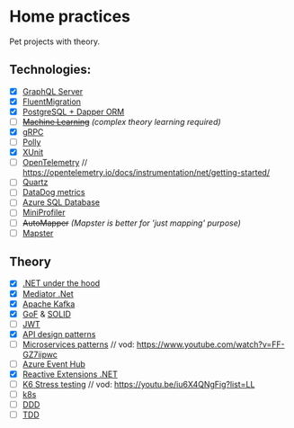 # Home practices
Pet projects with theory.

## Technologies:
- [x] [GraphQL Server](src/Practices.GraphQL)
- [x] [FluentMigration](src/Practices.FluentMigration)
- [x] [PostgreSQL + Dapper ORM](src/Practices.PostgreSQL)
- [ ] [~~Machine Learning~~](src/Practices.ML.Net) _(complex theory learning required)_
- [x] [gRPC](src/Practices.gRPC)
- [ ] [Polly]()
- [x] [XUnit](src/Practices.GraphQL/Practices.GraphQL.Tests)
- [ ] [OpenTelemetry]() // https://opentelemetry.io/docs/instrumentation/net/getting-started/
- [ ] [Quartz]()
- [ ] [DataDog metrics]()
- [ ] [Azure SQL Database]()
- [ ] [MiniProfiler]()
- [ ] ~~AutoMapper~~ _(Mapster is better for 'just mapping' purpose)_
- [ ] [Mapster]()
 
## Theory
- [x] [.NET under the hood](docs/dotnet.md)
- [x] [Mediator .Net](docs/mediator.md)
- [x] [Apache Kafka](docs/apache_kafka.md)
- [x] [GoF](docs/patterns.md) & [SOLID](docs/patterns.md#solid)
- [ ] [JWT]()
- [x] [API design patterns](docs/api_patterns.md)
- [ ] [Microservices patterns]() // vod: https://www.youtube.com/watch?v=FF-GZ7iipwc
- [ ] [Azure Event Hub](docs/azure_event_hub.md)
- [x] [Reactive Extensions .NET](docs/rx.md)
- [ ] [K6 Stress testing]() // vod: https://youtu.be/iu6X4QNgFig?list=LL
- [ ] [k8s]()
- [ ] [DDD](docs/ddd.md)
- [ ] [TDD]()